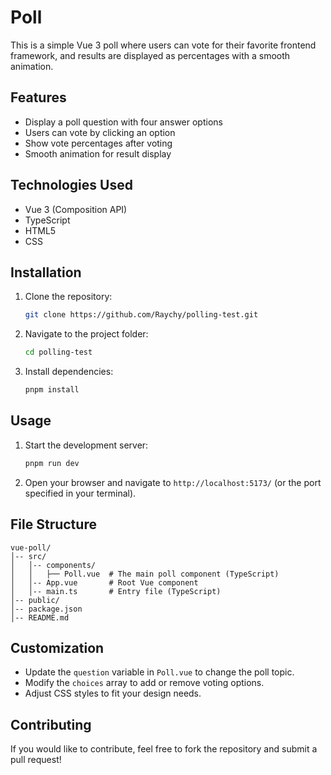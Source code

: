 # Poll 

This is a simple Vue 3 poll where users can vote for their favorite frontend framework, and results are displayed as percentages with a smooth animation.

## Features
- Display a poll question with four answer options
- Users can vote by clicking an option
- Show vote percentages after voting
- Smooth animation for result display

## Technologies Used
- Vue 3 (Composition API)
- TypeScript
- HTML5 
- CSS

## Installation
1. Clone the repository:
   ```sh
   git clone https://github.com/Raychy/polling-test.git
   ```
2. Navigate to the project folder:
   ```sh
   cd polling-test
   ```
3. Install dependencies:
   ```sh
   pnpm install
   ```

## Usage
1. Start the development server:
   ```sh
   pnpm run dev
   ```
2. Open your browser and navigate to `http://localhost:5173/` (or the port specified in your terminal).

## File Structure
```
vue-poll/
│-- src/
│   │-- components/
│   │   ├── Poll.vue  # The main poll component (TypeScript)
│   │-- App.vue       # Root Vue component
│   │-- main.ts       # Entry file (TypeScript)
│-- public/
│-- package.json
│-- README.md
```

## Customization
- Update the `question` variable in `Poll.vue` to change the poll topic.
- Modify the `choices` array to add or remove voting options.
- Adjust CSS styles to fit your design needs.

## Contributing
If you would like to contribute, feel free to fork the repository and submit a pull request!

